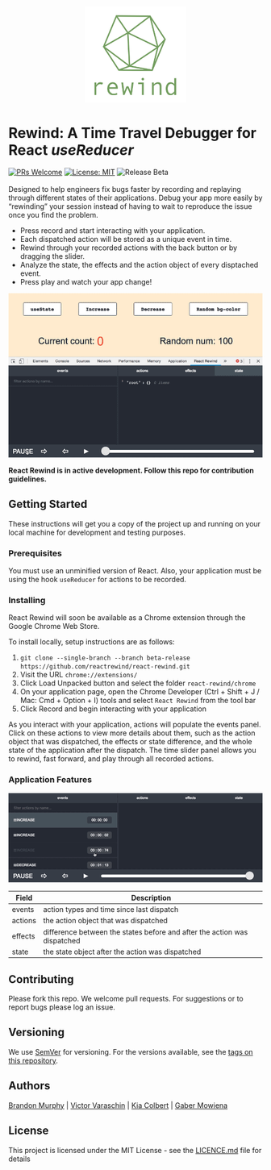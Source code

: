 <p align="center">
  <img src ="./images/greygreen_gg_full_350w.png" width="200"/>
</p>

# Rewind: A Time Travel Debugger for React *useReducer*

[![PRs Welcome](https://img.shields.io/badge/PRs-welcome-brightgreen.svg)](https://github.com/reactrewind/react-rewind/pulls) [![License: MIT](https://img.shields.io/badge/License-MIT-yellow.svg)](https://opensource.org/licenses/MIT)
![Release Beta](https://img.shields.io/badge/release-beta-blue.svg)<br/><br/>
 Designed to help engineers fix bugs faster by recording and replaying through different states of their applications. Debug your app more easily by “rewinding” your session instead of having to wait to reproduce the issue once you find the problem. <br/>



- Press record and start interacting with your application.
- Each dispatched action will be stored as a unique event in time.
- Rewind through your recorded actions with the back button or by dragging the slider.
- Analyze the state, the effects and the action object of every disptached event.
- Press play and watch your app change!
<p align="center">
  <img src ="images/BrowserPreview_tmp.gif" width="600">
</p>

 **React Rewind is in active development. Follow this repo for contribution guidelines.**
## Getting Started

These instructions will get you a copy of the project up and running on your local machine for development and testing purposes.

### Prerequisites
You must use an unminified version of React. Also, your application must be using the hook `useReducer` for actions to be recorded.

### Installing
React Rewind will soon be available as a Chrome extension through the Google Chrome Web Store.

To install locally, setup instructions are as follows:

1. `git clone --single-branch --branch beta-release https://github.com/reactrewind/react-rewind.git`
2. Visit the URL `chrome://extensions/`
3. Click Load Unpacked button and select the folder `react-rewind/chrome`
4. On your application page, open the Chrome Developer (Ctrl + Shift + J / Mac: Cmd + Option + I) tools and select `React Rewind` from the tool bar
5. Click Record and begin interacting with your application


As you interact with your application, actions will populate the events panel. Click on these actions to view more details about them, such as the action object that was dispatched, the effects or state difference, and the whole state of the application after the dispatch. The time slider panel allows you to rewind, fast forward, and play through all recorded actions.

### Application Features
<p align="center">
  <img src ="images/effects_900w.gif" width="700" />
</p>

| Field  | Description |
| ------------- | ------------- |
| events  | action types and time since last dispatch |
| actions  | the action object that was dispatched |
| effects  | difference between the states before and after the action was dispatched  |
| state  | the state object after the action was dispatched  |

## Contributing

Please fork this repo.  We welcome pull requests. For suggestions or to report bugs please log an issue.

## Versioning

We use [SemVer](http://semver.org/) for versioning. For the versions available, see the [tags on this repository](https://github.com/reactrewind/react-rewind/tags). 

## Authors

[Brandon Murphy](https://github.com/murphybrandon) | [Victor Varaschin](https://github.com/victorvrv) | [Kia Colbert](https://github.com/kiacolbert) | [Gaber Mowiena](https://github.com/GaberMowiena)

## License

This project is licensed under the MIT License - see the [LICENCE.md](./LICENCE) file for details

